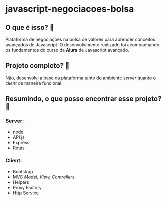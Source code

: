 # javascript-negociacoes-bolsa

## O que é isso? 🚀
Plataforma de negociações na bolsa de valores para aprender conceitos avançados de Javascript.
O desenvolvimento realizado foi acompanhando os fundamentos do curso da **Alura** de Javascript avançado.

## Projeto completo? 🚩
Não, desenvolvi a base da plataforma tanto do ambiente *server* quanto o *client* de maneira funcional.

## Resumindo, o que posso encontrar esse projeto? 🛒

### Server:
- node
- API js
- Express
- Rotas
### Client:
- Bootstrap
- MVC *Model, View, Controllers*
- Helpers
- Proxy Factory
- Http Service



